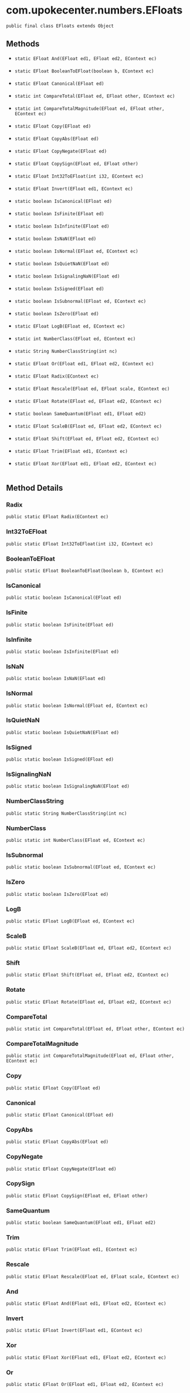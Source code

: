# com.upokecenter.numbers.EFloats

    public final class EFloats extends Object

## Methods

* `static EFloat And(EFloat ed1,
 EFloat ed2,
 EContext ec)`<br>
  
* `static EFloat BooleanToEFloat(boolean b,
 EContext ec)`<br>
  
* `static EFloat Canonical(EFloat ed)`<br>
  
* `static int CompareTotal(EFloat ed,
 EFloat other,
 EContext ec)`<br>
  
* `static int CompareTotalMagnitude(EFloat ed,
 EFloat other,
 EContext ec)`<br>
  
* `static EFloat Copy(EFloat ed)`<br>
  
* `static EFloat CopyAbs(EFloat ed)`<br>
  
* `static EFloat CopyNegate(EFloat ed)`<br>
  
* `static EFloat CopySign(EFloat ed,
 EFloat other)`<br>
  
* `static EFloat Int32ToEFloat(int i32,
 EContext ec)`<br>
  
* `static EFloat Invert(EFloat ed1,
 EContext ec)`<br>
  
* `static boolean IsCanonical(EFloat ed)`<br>
  
* `static boolean IsFinite(EFloat ed)`<br>
  
* `static boolean IsInfinite(EFloat ed)`<br>
  
* `static boolean IsNaN(EFloat ed)`<br>
  
* `static boolean IsNormal(EFloat ed,
 EContext ec)`<br>
  
* `static boolean IsQuietNaN(EFloat ed)`<br>
  
* `static boolean IsSignalingNaN(EFloat ed)`<br>
  
* `static boolean IsSigned(EFloat ed)`<br>
  
* `static boolean IsSubnormal(EFloat ed,
 EContext ec)`<br>
  
* `static boolean IsZero(EFloat ed)`<br>
  
* `static EFloat LogB(EFloat ed,
 EContext ec)`<br>
  
* `static int NumberClass(EFloat ed,
 EContext ec)`<br>
  
* `static String NumberClassString(int nc)`<br>
  
* `static EFloat Or(EFloat ed1,
 EFloat ed2,
 EContext ec)`<br>
  
* `static EFloat Radix(EContext ec)`<br>
  
* `static EFloat Rescale(EFloat ed,
 EFloat scale,
 EContext ec)`<br>
  
* `static EFloat Rotate(EFloat ed,
 EFloat ed2,
 EContext ec)`<br>
  
* `static boolean SameQuantum(EFloat ed1,
 EFloat ed2)`<br>
  
* `static EFloat ScaleB(EFloat ed,
 EFloat ed2,
 EContext ec)`<br>
  
* `static EFloat Shift(EFloat ed,
 EFloat ed2,
 EContext ec)`<br>
  
* `static EFloat Trim(EFloat ed1,
 EContext ec)`<br>
  
* `static EFloat Xor(EFloat ed1,
 EFloat ed2,
 EContext ec)`<br>
  

## Method Details

### Radix
    public static EFloat Radix(EContext ec)
### Int32ToEFloat
    public static EFloat Int32ToEFloat(int i32, EContext ec)
### BooleanToEFloat
    public static EFloat BooleanToEFloat(boolean b, EContext ec)
### IsCanonical
    public static boolean IsCanonical(EFloat ed)
### IsFinite
    public static boolean IsFinite(EFloat ed)
### IsInfinite
    public static boolean IsInfinite(EFloat ed)
### IsNaN
    public static boolean IsNaN(EFloat ed)
### IsNormal
    public static boolean IsNormal(EFloat ed, EContext ec)
### IsQuietNaN
    public static boolean IsQuietNaN(EFloat ed)
### IsSigned
    public static boolean IsSigned(EFloat ed)
### IsSignalingNaN
    public static boolean IsSignalingNaN(EFloat ed)
### NumberClassString
    public static String NumberClassString(int nc)
### NumberClass
    public static int NumberClass(EFloat ed, EContext ec)
### IsSubnormal
    public static boolean IsSubnormal(EFloat ed, EContext ec)
### IsZero
    public static boolean IsZero(EFloat ed)
### LogB
    public static EFloat LogB(EFloat ed, EContext ec)
### ScaleB
    public static EFloat ScaleB(EFloat ed, EFloat ed2, EContext ec)
### Shift
    public static EFloat Shift(EFloat ed, EFloat ed2, EContext ec)
### Rotate
    public static EFloat Rotate(EFloat ed, EFloat ed2, EContext ec)
### CompareTotal
    public static int CompareTotal(EFloat ed, EFloat other, EContext ec)
### CompareTotalMagnitude
    public static int CompareTotalMagnitude(EFloat ed, EFloat other, EContext ec)
### Copy
    public static EFloat Copy(EFloat ed)
### Canonical
    public static EFloat Canonical(EFloat ed)
### CopyAbs
    public static EFloat CopyAbs(EFloat ed)
### CopyNegate
    public static EFloat CopyNegate(EFloat ed)
### CopySign
    public static EFloat CopySign(EFloat ed, EFloat other)
### SameQuantum
    public static boolean SameQuantum(EFloat ed1, EFloat ed2)
### Trim
    public static EFloat Trim(EFloat ed1, EContext ec)
### Rescale
    public static EFloat Rescale(EFloat ed, EFloat scale, EContext ec)
### And
    public static EFloat And(EFloat ed1, EFloat ed2, EContext ec)
### Invert
    public static EFloat Invert(EFloat ed1, EContext ec)
### Xor
    public static EFloat Xor(EFloat ed1, EFloat ed2, EContext ec)
### Or
    public static EFloat Or(EFloat ed1, EFloat ed2, EContext ec)
